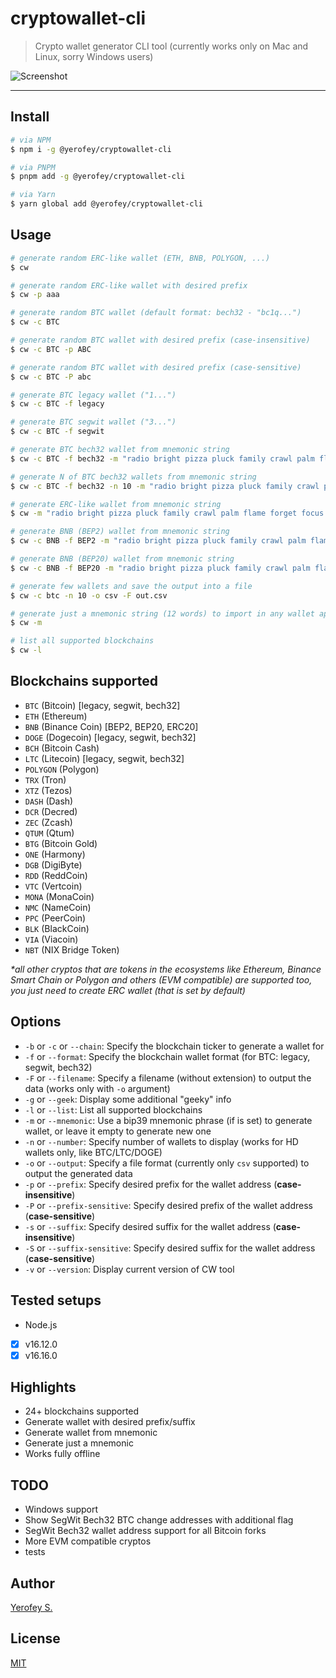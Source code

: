 # cryptowallet-cli

> Crypto wallet generator CLI tool (currently works only on Mac and Linux, sorry Windows users)

![Screenshot](https://i.imgur.com/uWuT4lF.png)

---

## Install

```bash
# via NPM
$ npm i -g @yerofey/cryptowallet-cli

# via PNPM
$ pnpm add -g @yerofey/cryptowallet-cli

# via Yarn
$ yarn global add @yerofey/cryptowallet-cli
```

## Usage

```bash
# generate random ERC-like wallet (ETH, BNB, POLYGON, ...)
$ cw

# generate random ERC-like wallet with desired prefix
$ cw -p aaa

# generate random BTC wallet (default format: bech32 - "bc1q...")
$ cw -c BTC

# generate random BTC wallet with desired prefix (case-insensitive)
$ cw -c BTC -p ABC

# generate random BTC wallet with desired prefix (case-sensitive)
$ cw -c BTC -P abc

# generate BTC legacy wallet ("1...")
$ cw -c BTC -f legacy

# generate BTC segwit wallet ("3...")
$ cw -c BTC -f segwit

# generate BTC bech32 wallet from mnemonic string
$ cw -c BTC -f bech32 -m "radio bright pizza pluck family crawl palm flame forget focus stock stadium"

# generate N of BTC bech32 wallets from mnemonic string
$ cw -c BTC -f bech32 -n 10 -m "radio bright pizza pluck family crawl palm flame forget focus stock stadium"

# generate ERC-like wallet from mnemonic string
$ cw -m "radio bright pizza pluck family crawl palm flame forget focus stock stadium"

# generate BNB (BEP2) wallet from mnemonic string
$ cw -c BNB -f BEP2 -m "radio bright pizza pluck family crawl palm flame forget focus stock stadium"

# generate BNB (BEP20) wallet from mnemonic string
$ cw -c BNB -f BEP20 -m "radio bright pizza pluck family crawl palm flame forget focus stock stadium"

# generate few wallets and save the output into a file
$ cw -c btc -n 10 -o csv -F out.csv

# generate just a mnemonic string (12 words) to import in any wallet app
$ cw -m

# list all supported blockchains
$ cw -l
```

## Blockchains supported

-   `BTC` (Bitcoin) [legacy, segwit, bech32]
-   `ETH` (Ethereum)
-   `BNB` (Binance Coin) [BEP2, BEP20, ERC20]
-   `DOGE` (Dogecoin) [legacy, segwit, bech32]
-   `BCH` (Bitcoin Cash)
-   `LTC` (Litecoin) [legacy, segwit, bech32]
-   `POLYGON` (Polygon)
-   `TRX` (Tron)
-   `XTZ` (Tezos)
-   `DASH` (Dash)
-   `DCR` (Decred)
-   `ZEC` (Zcash)
-   `QTUM` (Qtum)
-   `BTG` (Bitcoin Gold)
-   `ONE` (Harmony)
-   `DGB` (DigiByte)
-   `RDD` (ReddCoin)
-   `VTC` (Vertcoin)
-   `MONA` (MonaCoin)
-   `NMC` (NameCoin)
-   `PPC` (PeerCoin)
-   `BLK` (BlackCoin)
-   `VIA` (Viacoin)
-   `NBT` (NIX Bridge Token)

_\*all other cryptos that are tokens in the ecosystems like Ethereum, Binance Smart Chain or Polygon and others (EVM compatible) are supported too, you just need to create ERC wallet (that is set by default)_

## Options

-   `-b` or `-c` or `--chain`: Specify the blockchain ticker to generate a wallet for
-   `-f` or `--format`: Specify the blockchain wallet format (for BTC: legacy, segwit, bech32)
-   `-F` or `--filename`: Specify a filename (without extension) to output the data (works only with `-o` argument)
-   `-g` or `--geek`: Display some additional "geeky" info
-   `-l` or `--list`: List all supported blockchains
-   `-m` or `--mnemonic`: Use a bip39 mnemonic phrase (if is set) to generate wallet, or leave it empty to generate new one
-   `-n` or `--number`: Specify number of wallets to display (works for HD wallets only, like BTC/LTC/DOGE)
-   `-o` or `--output`: Specify a file format (currently only `csv` supported) to output the generated data
-   `-p` or `--prefix`: Specify desired prefix for the wallet address (**case-insensitive**)
-   `-P` or `--prefix-sensitive`: Specify desired prefix of the wallet address (**case-sensitive**)
-   `-s` or `--suffix`: Specify desired suffix for the wallet address (**case-insensitive**)
-   `-S` or `--suffix-sensitive`: Specify desired suffix for the wallet address (**case-sensitive**)
-   `-v` or `--version`: Display current version of CW tool

## Tested setups

-   Node.js

*   [x] v16.12.0
*   [x] v16.16.0

## Highlights

-   24+ blockchains supported
-   Generate wallet with desired prefix/suffix
-   Generate wallet from mnemonic
-   Generate just a mnemonic
-   Works fully offline

## TODO

-   Windows support
-   Show SegWit Bech32 BTC change addresses with additional flag
-   SegWit Bech32 wallet address support for all Bitcoin forks
-   More EVM compatible cryptos
-   tests

## Author

[Yerofey S.](https://github.com/yerofey)

## License

[MIT](https://github.com/yerofey/cryptowallet-cli/blob/master/LICENSE)
